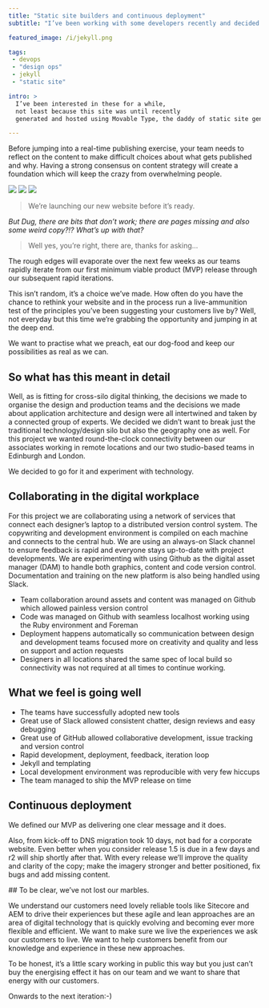 ```yaml
---
title: "Static site builders and continuous deployment"
subtitle: "I’ve been working with some developers recently and decided to evaluate a website production workflow built around Jekyll, a static site generator..."

featured_image: /i/jekyll.png

tags:
 - devops
 - "design ops"
 - jekyll
 - "static site"

intro: >
  I’ve been interested in these for a while, 
  not least because this site was until recently 
  generated and hosted using Movable Type, the daddy of static site generators.

---
```


Before jumping into a real-time publishing exercise, your team needs to reflect on the content to make difficult choices about what gets published and why. Having a strong consensus on content strategy will create a foundation which will keep the crazy from overwhelming people.

<div class="gallery3">
  <img src="/i/content-workshop/a.jpg">
  <img src="/i/content-workshop/b.jpg">
  <img src="/i/content-workshop/c.jpg">
</div>

> We’re launching our new website before it’s ready.

_But Dug, there are bits that don’t work; there are pages missing and also some weird copy?!? What’s up with that?_

> Well yes, you’re right, there are, thanks for asking...

The rough edges will evaporate over the next few weeks as our teams rapidly iterate from our first minimum viable product (MVP) release through our subsequent rapid iterations.

This isn’t random, it’s a choice we’ve made. How often do you have the chance to rethink your website and in the process run a live-ammunition test of the principles you’ve been suggesting your customers live by? Well, not everyday but this time we’re grabbing the opportunity and jumping in at the deep end.

We want to practise what we preach, eat our dog-food and keep our possibilities as real as we can.

## So what has this meant in detail

Well, as is fitting for cross-silo digital thinking, the decisions we made to organise the design and production teams and the decisions we made about application architecture and design were all intertwined and taken by a connected group of experts. We decided we didn’t want to break just the traditional technology/design silo but also the geography one as well. For this project we wanted round-the-clock connectivity between our associates working in remote locations and our two studio-based teams in Edinburgh and London.

We decided to go for it and experiment with technology.

## Collaborating in the digital workplace

For this project we are collaborating using a network of services that connect each designer’s laptop to a distributed version control system. The copywriting and development environment is compiled on each machine and connects to the central hub. We are using an always-on Slack channel to ensure feedback is rapid and everyone stays up-to-date with project developments. We are experimenting with using Github as the digital asset manager (DAM) to handle both graphics, content and code version control. Documentation and training on the new platform is also being handled using Slack.

- Team collaboration around assets and content was managed on Github which allowed painless version control
- Code was managed on Github with seamless localhost working using the Ruby environment and Foreman
- Deployment happens automatically so communication between design and development teams focused more on creativity and quality and less on support and action requests
- Designers in all locations shared the same spec of local build so connectivity was not required at all times to continue working.

## What we feel is going well

- The teams have successfully adopted new tools
- Great use of Slack allowed consistent chatter, design reviews and easy debugging
- Great use of GitHub allowed collaborative development, issue tracking and version control
- Rapid development, deployment, feedback, iteration loop
- Jekyll and templating
- Local development environment was reproducible with very few hiccups
- The team managed to ship the MVP release on time

## Continuous deployment

We defined our MVP as delivering one clear message and it does.

Also, from kick-off to DNS migration took 10 days, not bad for a corporate website. Even better when you consider release 1.5 is due in a few days and r2 will ship shortly after that. With every release we’ll improve the quality and clarity of the copy; make the imagery stronger and better positioned, fix bugs and add missing content.

<!--

We're experimenting in real-time with a static site generator (what's a static site generator you ask? https://davidwalsh.name/introduction-static-site-generators) built into a continuous deployment environment. Our dev team has set this environment up:

* Code created and managed on Github
* Service hosted on Github pages
* Foreman used to run localhost environment versions
* Sass for CSS componentisation
* Markdown used as text interpreter
* Static site build using Jekyll with automatic rebuild on edit commit
* Page environment variables stored in Yaml front matter
* Templating logic coded in Liquid
* The environment is configured so that when edits are committed to the production branch, the build is triggered automatically and the live website is updated. The system isn't perfect yet, but the speed and performance implications of static pages combined with the benefits of continual deployment make this a potentially disruptive platform approach.

To quote from wikipedia continual deployment brings numerous benefits to customers:

Accelerated time to market: continuous deployment lets an organisation deliver the business value inherent in new software releases to customers more quickly 
Building the right product: frequent releases let the application development teams obtain user feedback more quickly
Improved productivity and efficiency: significant time savings for developers, testers, operations engineers, etc. through automation
Reliable releases: the risks associated with a release have significantly decreased, and the release process has become more reliable
Improved product quality: the number of open bugs and production incidents has decreased significantly
Improved customer satisfaction

-->

## To be clear, we’ve not lost our marbles.

We understand our customers need lovely reliable tools like Sitecore and AEM to drive their experiences but these agile and lean approaches are an area of digital technology that is quickly evolving and becoming ever more flexible and efficient. We want to make sure we live the experiences we ask our customers to live. We want to help customers benefit from our knowledge and experience in these new approaches.

To be honest, it’s a little scary working in public this way but you just can’t buy the energising effect it has on our team and we want to share that energy with our customers.

Onwards to the next iteration:-)

